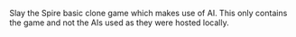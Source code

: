 Slay the Spire basic clone game which makes use of AI. 
This only contains the game and not the AIs used as they were hosted locally.
